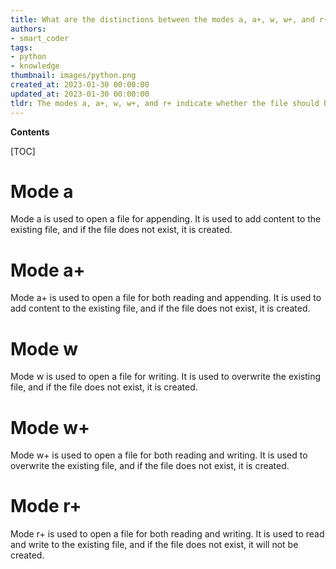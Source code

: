 ```yaml
---
title: What are the distinctions between the modes a, a+, w, w+, and r+ when using the built-in open function?
authors:
- smart_coder
tags:
- python
- knowledge
thumbnail: images/python.png
created_at: 2023-01-30 00:00:00
updated_at: 2023-01-30 00:00:00
tldr: The modes a, a+, w, w+, and r+ indicate whether the file should be opened in read (`r`), write (`w`), append (`a`), or read and write (`+`) mode.
---
```


**Contents**

[TOC]

# Mode a

Mode a is used to open a file for appending. It is used to add content to the existing file, and if the file does not exist, it is created.

# Mode a+

Mode a+ is used to open a file for both reading and appending. It is used to add content to the existing file, and if the file does not exist, it is created.

# Mode w

Mode w is used to open a file for writing. It is used to overwrite the existing file, and if the file does not exist, it is created.

# Mode w+

Mode w+ is used to open a file for both reading and writing. It is used to overwrite the existing file, and if the file does not exist, it is created.

# Mode r+

Mode r+ is used to open a file for both reading and writing. It is used to read and write to the existing file, and if the file does not exist, it will not be created.
